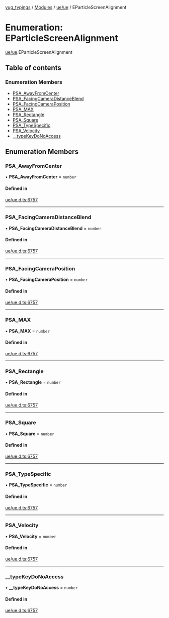 [yug_typings](../README.md) / [Modules](../modules.md) / [ue/ue](../modules/ue_ue.md) / EParticleScreenAlignment

# Enumeration: EParticleScreenAlignment

[ue/ue](../modules/ue_ue.md).EParticleScreenAlignment

## Table of contents

### Enumeration Members

- [PSA\_AwayFromCenter](ue_ue.EParticleScreenAlignment.md#psa_awayfromcenter)
- [PSA\_FacingCameraDistanceBlend](ue_ue.EParticleScreenAlignment.md#psa_facingcameradistanceblend)
- [PSA\_FacingCameraPosition](ue_ue.EParticleScreenAlignment.md#psa_facingcameraposition)
- [PSA\_MAX](ue_ue.EParticleScreenAlignment.md#psa_max)
- [PSA\_Rectangle](ue_ue.EParticleScreenAlignment.md#psa_rectangle)
- [PSA\_Square](ue_ue.EParticleScreenAlignment.md#psa_square)
- [PSA\_TypeSpecific](ue_ue.EParticleScreenAlignment.md#psa_typespecific)
- [PSA\_Velocity](ue_ue.EParticleScreenAlignment.md#psa_velocity)
- [\_\_typeKeyDoNoAccess](ue_ue.EParticleScreenAlignment.md#__typekeydonoaccess)

## Enumeration Members

### PSA\_AwayFromCenter

• **PSA\_AwayFromCenter** = `number`

#### Defined in

[ue/ue.d.ts:6757](https://github.com/YugMetaverse/yug_typings/blob/b7d9b19/ue/ue.d.ts#L6757)

___

### PSA\_FacingCameraDistanceBlend

• **PSA\_FacingCameraDistanceBlend** = `number`

#### Defined in

[ue/ue.d.ts:6757](https://github.com/YugMetaverse/yug_typings/blob/b7d9b19/ue/ue.d.ts#L6757)

___

### PSA\_FacingCameraPosition

• **PSA\_FacingCameraPosition** = `number`

#### Defined in

[ue/ue.d.ts:6757](https://github.com/YugMetaverse/yug_typings/blob/b7d9b19/ue/ue.d.ts#L6757)

___

### PSA\_MAX

• **PSA\_MAX** = `number`

#### Defined in

[ue/ue.d.ts:6757](https://github.com/YugMetaverse/yug_typings/blob/b7d9b19/ue/ue.d.ts#L6757)

___

### PSA\_Rectangle

• **PSA\_Rectangle** = `number`

#### Defined in

[ue/ue.d.ts:6757](https://github.com/YugMetaverse/yug_typings/blob/b7d9b19/ue/ue.d.ts#L6757)

___

### PSA\_Square

• **PSA\_Square** = `number`

#### Defined in

[ue/ue.d.ts:6757](https://github.com/YugMetaverse/yug_typings/blob/b7d9b19/ue/ue.d.ts#L6757)

___

### PSA\_TypeSpecific

• **PSA\_TypeSpecific** = `number`

#### Defined in

[ue/ue.d.ts:6757](https://github.com/YugMetaverse/yug_typings/blob/b7d9b19/ue/ue.d.ts#L6757)

___

### PSA\_Velocity

• **PSA\_Velocity** = `number`

#### Defined in

[ue/ue.d.ts:6757](https://github.com/YugMetaverse/yug_typings/blob/b7d9b19/ue/ue.d.ts#L6757)

___

### \_\_typeKeyDoNoAccess

• **\_\_typeKeyDoNoAccess** = `number`

#### Defined in

[ue/ue.d.ts:6757](https://github.com/YugMetaverse/yug_typings/blob/b7d9b19/ue/ue.d.ts#L6757)
